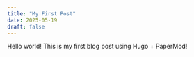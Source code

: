 ```yaml
---
title: "My First Post"
date: 2025-05-19
draft: false
---
```


Hello world! This is my first blog post using Hugo + PaperMod!

